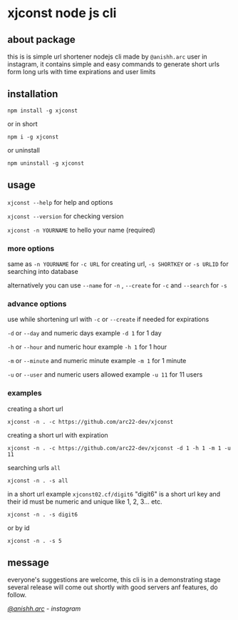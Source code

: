 # xjconst node js cli

## about package

this is is simple url shortener nodejs cli made by `@anishh.arc` user in instagram, it contains simple and easy commands to generate short urls form long urls with time expirations and user limits

## installation

```
npm install -g xjconst
```
or in short
```
npm i -g xjconst
```
or uninstall
```
npm uninstall -g xjconst
```

## usage

`xjconst --help` for help and options

`xjconst --version` for checking version

`xjconst -n YOURNAME` to hello your name (required)

### more options

same as `-n YOURNAME` for `-c URL` for creating url, `-s SHORTKEY` or `-s URLID` for searching into database

alternatively you can use `--name` for `-n` , `--create` for `-c` and `--search` for `-s`

### advance options

use while shortening url with `-c` or `--create` if needed for expirations

`-d` or `--day` and numeric days example `-d 1` for 1 day

`-h` or `--hour` and numeric hour example `-h 1` for 1 hour

`-m` or `--minute` and numeric minute example `-m 1` for 1 minute

`-u` or `--user` and numeric users allowed example `-u 11` for 11 users

### examples

creating a short url

```
xjconst -n . -c https://github.com/arc22-dev/xjconst
```

creating a short url with expiration

```
xjconst -n . -c https://github.com/arc22-dev/xjconst -d 1 -h 1 -m 1 -u 11
```

searching urls `all`

```
xjconst -n . -s all
```

in a short url example `xjconst02.cf/digit6` "digit6" is a short url key and their id must be numeric and unique like 1, 2, 3... etc.

```
xjconst -n . -s digit6
```

or by id

```
xjconst -n . -s 5
```

## message

everyone's suggestions are welcome, this cli is in a demonstrating stage several release will come out shortly with good servers anf features, do follow.

*[@anishh.arc](https://instagram.com/anishh.arc) - instagram*